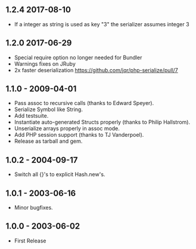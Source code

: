 ## 1.2.4 2017-08-10
- If a integer as string is used as key "3" the serializer assumes integer 3

## 1.2.0 2017-06-29
- Special require option no longer needed for Bundler
- Warnings fixes on JRuby
- 2x faster deserialization https://github.com/jqr/php-serialize/pull/7

## 1.1.0 - 2009-04-01
- Pass assoc to recursive calls (thanks to Edward Speyer).
- Serialize Symbol like String.
- Add testsuite.
- Instantiate auto-generated Structs properly (thanks to Philip Hallstrom).
- Unserialize arrays properly in assoc mode.
- Add PHP session support (thanks to TJ Vanderpoel).
- Release as tarball and gem.

## 1.0.2 - 2004-09-17
- Switch all {}'s to explicit Hash.new's.

## 1.0.1 - 2003-06-16
- Minor bugfixes.

## 1.0.0 - 2003-06-02
- First Release
